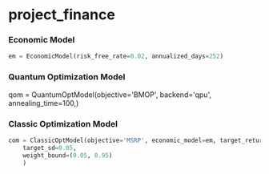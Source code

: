 # project_finance


### Economic Model

```python
em = EconomicModel(risk_free_rate=0.02, annualized_days=252)
```


### Quantum Optimization Model

qom = QuantumOptModel(objective='BMOP', backend='qpu', annealing_time=100,)


### Classic Optimization Model

```python
com = ClassicOptModel(objective='MSRP', economic_model=em, target_return=0.1,
    target_sd=0.05,
    weight_bound=(0.05, 0.95)
    )
```
